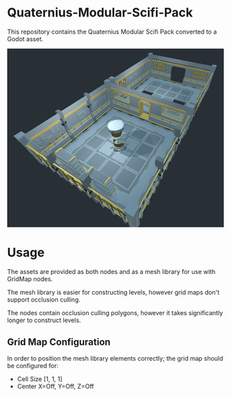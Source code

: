 # Quaternius-Modular-Scifi-Pack
This repository contains the Quaternius Modular Scifi Pack converted to a Godot asset.

![](img/screenshot.png)

# Usage
The assets are provided as both nodes and as a mesh library for use with GridMap nodes.

The mesh library is easier for constructing levels, however grid maps don't support
occlusion culling.

The nodes contain occlusion culling polygons, however it takes significantly longer
to construct levels.


## Grid Map Configuration
In order to position the mesh library elements correctly; the grid map should be configured
for:
 - Cell Size [1, 1, 1]
 - Center X=Off, Y=Off, Z=Off

